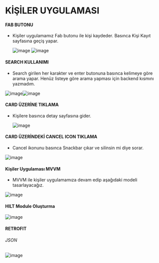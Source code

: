 # KİŞİLER UYGULAMASI

#### FAB BUTONU

* Kişiler uygulamamız Fab butonu ile kişi kaydeder. Basınca  Kişi Kayıt sayfasına geçiş yapar.
  
  ![image](https://github.com/Gorur56/Android-Bootcamp-Program-Kotlin/assets/54911292/21fb412b-ddc3-498a-ab09-04041b152d13) ![image](https://github.com/Gorur56/Android-Bootcamp-Program-Kotlin/assets/54911292/74bfde37-f2e8-4dbf-b192-f953c2ca8d15)

#### SEARCH KULLANIMI

* Search girilen her karakter ve enter butonuna basınca kelimeye göre arama yapar. Henüz listeye göre arama yapması için backend kısmını yazmadım.

![image](https://github.com/Gorur56/Android-Bootcamp-Program-Kotlin/assets/54911292/2064b825-2cde-4dd6-b209-d1f9419bdf67)![image](https://github.com/Gorur56/Android-Bootcamp-Program-Kotlin/assets/54911292/31547106-fc39-459a-a614-959959f69969)

#### CARD ÜZERİNE TIKLAMA

* Kişilere basınca detay sayfasına gider.

  ![image](https://github.com/Gorur56/Android-Bootcamp-Program-Kotlin/assets/54911292/bba348d1-c7d5-4d26-b12e-adedaed8bd00)


#### CARD ÜZERİNDEKİ CANCEL ICON TIKLAMA

* Cancel ikonunu basınca Snackbar çıkar ve silinsin mi diye sorar.

![image](https://github.com/Gorur56/Android-Bootcamp-Program-Kotlin/assets/54911292/d201504b-6eec-4efe-9e31-5205326f1fd8)

#### Kişiler Uygulaması MVVM

* MVVM ile kişiler uygulamamıza devam edip aşağıdaki modeli tasarlayacağız.

![image](https://github.com/Gorur56/Android-Bootcamp-Program-Kotlin/assets/54911292/f98fc7bf-a9ed-4805-bedf-a49d1663148c)

#### HILT Module Oluşturma

![image](https://github.com/Gorur56/Android-Bootcamp-Program-Kotlin/assets/54911292/aea78582-1bc3-47a3-8269-2769063c0176)

#### RETROFIT

###### JSON

![image](https://github.com/Gorur56/Android-Bootcamp-Program-Kotlin/assets/54911292/6a19225d-39bc-4143-b048-f66326de8444)



